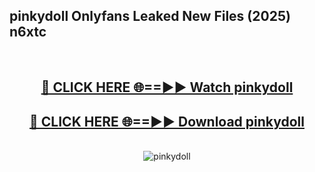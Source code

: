 <h2>pinkydoll Onlyfans Leaked New Files (2025) n6xtc</h2>
<br>
<div align="center">
<h2><a href="https://mediafiles.top/pinkydoll&ref=git" rel="nofollow">🔴 CLICK HERE 🌐==►► Watch pinkydoll</a></h2>
<h2><a href="https://mediafiles.top/pinkydoll&ref=git" rel="nofollow">🔴 CLICK HERE 🌐==►► Download pinkydoll</a></h2>
<br>
<a href="https://mediafiles.top/pinkydoll&ref=git" rel="nofollow" data-target="animated-image.originalLink"><img src="https://i.ibb.co.com/xMMVF88/686577567.gif" alt="pinkydoll" style="max-width: 100%; display: inline-block;" data-target="animated-image.originalImage"></a>
</div>
<br>
<br>